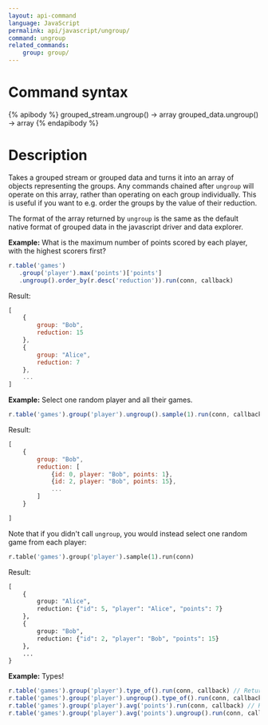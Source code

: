 ```yaml
---
layout: api-command
language: JavaScript
permalink: api/javascript/ungroup/
command: ungroup
related_commands:
    group: group/
---
```


# Command syntax #

{% apibody %}
grouped_stream.ungroup() &rarr; array
grouped_data.ungroup() &rarr; array
{% endapibody %}

# Description #

Takes a grouped stream or grouped data and turns it into an array of
objects representing the groups.  Any commands chained after `ungroup`
will operate on this array, rather than operating on each group
individually.  This is useful if you want to e.g. order the groups by
the value of their reduction.

The format of the array returned by `ungroup` is the same as the
default native format of grouped data in the javascript driver and
data explorer.

__Example:__ What is the maximum number of points scored by each
player, with the highest scorers first?

```js
r.table('games')
   .group('player').max('points')['points']
   .ungroup().order_by(r.desc('reduction')).run(conn, callback)
```

Result: 

```js
[
    {
        group: "Bob",
        reduction: 15
    },
    {
        group: "Alice",
        reduction: 7
    },
    ...
]
```

__Example:__ Select one random player and all their games.

```js
r.table('games').group('player').ungroup().sample(1).run(conn, callback)
```

Result:

```js
[
    {
        group: "Bob",
        reduction: [
            {id: 0, player: "Bob", points: 1},
            {id: 2, player: "Bob", points: 15},
            ...
        ]
    }

]
```

Note that if you didn't call `ungroup`, you would instead select one
random game from each player:

```py
r.table('games').group('player').sample(1).run(conn)
```

Result:

```py
[
    {
        group: "Alice",
        reduction: {"id": 5, "player": "Alice", "points": 7}
    },
    {
        group: "Bob",
        reduction: {"id": 2, "player": "Bob", "points": 15}
    },
    ...
}
```



__Example:__ Types!

```js
r.table('games').group('player').type_of().run(conn, callback) // Returns "GROUPED_STREAM"
r.table('games').group('player').ungroup().type_of().run(conn, callback) // Returns "ARRAY"
r.table('games').group('player').avg('points').run(conn, callback) // Returns "GROUPED_DATA"
r.table('games').group('player').avg('points').ungroup().run(conn, callback) // Returns "ARRAY"
```
